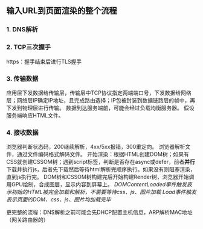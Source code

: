 ## 输入URL到页面渲染的整个流程
### 1. DNS解析
### 2. TCP三次握手
   https：握手结束后进行TLS握手
### 3. 传输数据
应用层下发数据给传输层，传输层中TCP协议指定两端端口号，下发数据给网络层；网络层IP确定IP地址，且完成路由选择；IP包被封装到数据链路层的帧中，再下发到物理层进行传输。
数据到达服务端前，可能会经过负载均衡服务器。
假设服务端响应HTML文件。
### 4. 接收数据
浏览器判断状态码，200继续解析，4xx/5xx报错，300重定向。
浏览器解析文件，通过文件编码格式解码文件。
开始渲染：根据HTML创建DOM树；如果有CSS就创建CSSOM树；遇到script标签，判断是否存在async或defer，前者**并行**下载并执行js，后者先下载然后等待html解析完顺序执行。如果没有则阻塞渲染，直到js执行完。
DOM树和CSSOM树构建完后开始构建Render树，浏览器开始调用GPU绘制，合成图层，显示内容到屏幕上。
*DOMContentLoaded事件触发表示初始的HTML被完全加载和解析，不需要等待css、js、图片加载*
*Load事件触发表示页面的DOM、css、js、图片均加载完毕*

更完整的流程：DNS解析之前可能会先DHCP配置主机信息，ARP解析MAC地址（网关路由器的）